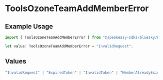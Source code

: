 # ToolsOzoneTeamAddMemberError

## Example Usage

```typescript
import { ToolsOzoneTeamAddMemberError } from "@speakeasy-sdks/bluesky/models/errors";

let value: ToolsOzoneTeamAddMemberError = "InvalidRequest";
```

## Values

```typescript
"InvalidRequest" | "ExpiredToken" | "InvalidToken" | "MemberAlreadyExists"
```